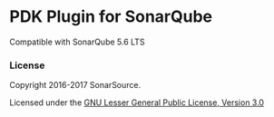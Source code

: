 # PDK Plugin for SonarQube

Compatible with SonarQube 5.6 LTS

### License

Copyright 2016-2017 SonarSource.

Licensed under the [GNU Lesser General Public License, Version 3.0](http://www.gnu.org/licenses/lgpl.txt)

